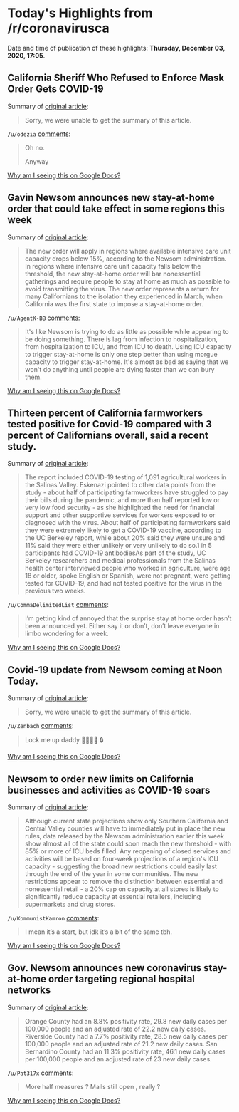 # Today's Highlights from /r/coronavirusca

Date and time of publication of these highlights: **Thursday, December 03, 2020, 17:05**.

## California Sheriff Who Refused to Enforce Mask Order Gets COVID-19

Summary of [original article](https://www.thedailybeast.com/sacramento-county-sheriff-scott-jones-gets-covid-19):

> Sorry, we were unable to get the summary of this article.

`/u/odezia` [comments](https://www.reddit.com/r/CoronavirusCA/comments/k60bzt/california_sheriff_who_refused_to_enforce_mask/):

> Oh no.
> 
> Anyway

[Why am I seeing this on Google Docs?](https://docs.google.com/document/d/1Dc6We63vOXIZsc0op-Bt4abqkYjXzOigalQqFxmvvbM/edit?usp=sharing)

## Gavin Newsom announces new stay-at-home order that could take effect in some regions this week

Summary of [original article](https://amp.sacbee.com/news/politics-government/capitol-alert/article247546405.html):

> The new order will apply in regions where available intensive care unit capacity drops below 15%, according to the Newsom administration. In regions where intensive care unit capacity falls below the threshold, the new stay-at-home order will bar nonessential gatherings and require people to stay at home as much as possible to avoid transmitting the virus. The new order represents a return for many Californians to the isolation they experienced in March, when California was the first state to impose a stay-at-home order.

`/u/AgentK-BB` [comments](https://www.reddit.com/r/CoronavirusCA/comments/k65sg2/gavin_newsom_announces_new_stayathome_order_that/):

> It's like Newsom is trying to do as little as possible while appearing to be doing something. There is lag from infection to hospitalization, from hospitalization to ICU, and from ICU to death. Using ICU capacity to trigger stay-at-home is only one step better than using morgue capacity to trigger stay-at-home. It's almost as bad as saying that we won't do anything until people are dying faster than we can bury them.

[Why am I seeing this on Google Docs?](https://docs.google.com/document/d/1Dc6We63vOXIZsc0op-Bt4abqkYjXzOigalQqFxmvvbM/edit?usp=sharing)

## Thirteen percent of California farmworkers tested positive for Covid-19 compared with 3 percent of Californians overall, said a recent study.

Summary of [original article](https://www.desertsun.com/story/news/2020/12/02/salinas-valley-farmworkers-study-finds-13-positive-covid-19/3786093001/):

> The report included COVID-19 testing of 1,091 agricultural workers in the Salinas Valley. Eskenazi pointed to other data points from the study - about half of participating farmworkers have struggled to pay their bills during the pandemic, and more than half reported low or very low food security - as she highlighted the need for financial support and other supportive services for workers exposed to or diagnosed with the virus. About half of participating farmworkers said they were extremely likely to get a COVID-19 vaccine, according to the UC Berkeley report, while about 20% said they were unsure and 11% said they were either unlikely or very unlikely to do so.1 in 5 participants had COVID-19 antibodiesAs part of the study, UC Berkeley researchers and medical professionals from the Salinas health center interviewed people who worked in agriculture, were age 18 or older, spoke English or Spanish, were not pregnant, were getting tested for COVID-19, and had not tested positive for the virus in the previous two weeks.

`/u/CommaDelimitedList` [comments](https://www.reddit.com/r/CoronavirusCA/comments/k5zmh2/thirteen_percent_of_california_farmworkers_tested/):

> I’m getting kind of annoyed that the surprise stay at home order hasn’t been announced yet. Either say it or don’t, don’t leave everyone in limbo wondering for a week.

[Why am I seeing this on Google Docs?](https://docs.google.com/document/d/1Dc6We63vOXIZsc0op-Bt4abqkYjXzOigalQqFxmvvbM/edit?usp=sharing)

## Covid-19 update from Newsom coming at Noon Today.

Summary of [original article](https://www.sfchronicle.com/politics/article/New-California-coronavirus-restrictions-possible-15773105.php):

> Sorry, we were unable to get the summary of this article.

`/u/Zenbach` [comments](https://www.reddit.com/r/CoronavirusCA/comments/k62w4c/covid19_update_from_newsom_coming_at_noon_today/):

> Lock me up daddy 🍆💦💦😩 🔒

[Why am I seeing this on Google Docs?](https://docs.google.com/document/d/1Dc6We63vOXIZsc0op-Bt4abqkYjXzOigalQqFxmvvbM/edit?usp=sharing)

## Newsom to order new limits on California businesses and activities as COVID-19 soars

Summary of [original article](https://www.latimes.com/california/story/2020-12-03/newsom-weighs-shutdown-california-covid-19-cases-soar-december):

> Although current state projections show only Southern California and Central Valley counties will have to immediately put in place the new rules, data released by the Newsom administration earlier this week show almost all of the state could soon reach the new threshold - with 85% or more of ICU beds filled. Any reopening of closed services and activities will be based on four-week projections of a region's ICU capacity - suggesting the broad new restrictions could easily last through the end of the year in some communities. The new restrictions appear to remove the distinction between essential and nonessential retail - a 20% cap on capacity at all stores is likely to significantly reduce capacity at essential retailers, including supermarkets and drug stores.

`/u/KommunistKamron` [comments](https://www.reddit.com/r/CoronavirusCA/comments/k65d0c/newsom_to_order_new_limits_on_california/):

> I mean it’s a start, but idk it’s a bit of the same tbh.

[Why am I seeing this on Google Docs?](https://docs.google.com/document/d/1Dc6We63vOXIZsc0op-Bt4abqkYjXzOigalQqFxmvvbM/edit?usp=sharing)

## Gov. Newsom announces new coronavirus stay-at-home order targeting regional hospital networks

Summary of [original article](https://www.dailybulletin.com/2020/12/03/gov-gavin-newsom-announces-new-coronavirus-stay-at-home-order-targeting-regional-hospital-networks/):

> Orange County had an 8.8% positivity rate, 29.8 new daily cases per 100,000 people and an adjusted rate of 22.2 new daily cases. Riverside County had a 7.7% positivity rate, 28.5 new daily cases per 100,000 people and an adjusted rate of 21.2 new daily cases. San Bernardino County had an 11.3% positivity rate, 46.1 new daily cases per 100,000 people and an adjusted rate of 23 new daily cases.

`/u/Pat317x` [comments](https://www.reddit.com/r/CoronavirusCA/comments/k66cty/gov_newsom_announces_new_coronavirus_stayathome/):

> More half measures ? Malls still open , really ?

[Why am I seeing this on Google Docs?](https://docs.google.com/document/d/1Dc6We63vOXIZsc0op-Bt4abqkYjXzOigalQqFxmvvbM/edit?usp=sharing)

